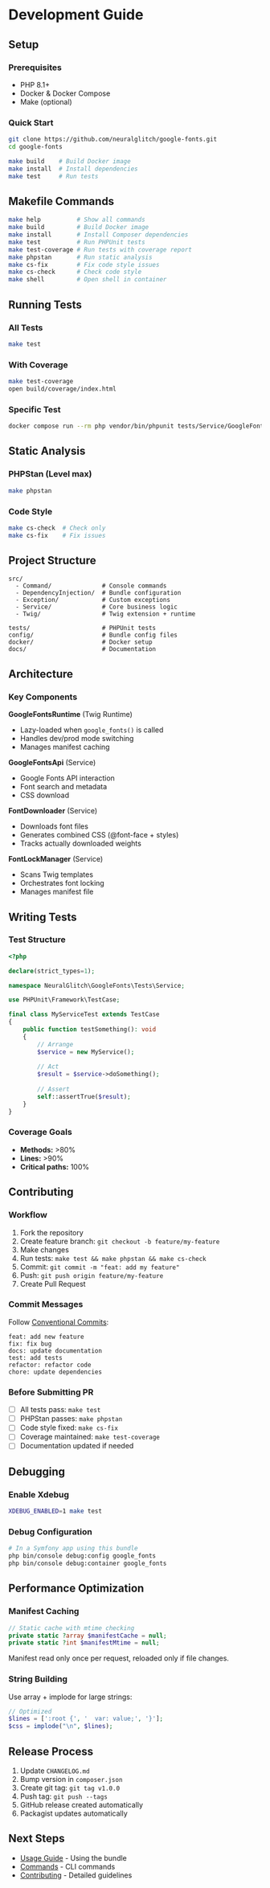 # Development Guide

## Setup

### Prerequisites
- PHP 8.1+
- Docker & Docker Compose
- Make (optional)

### Quick Start

```bash
git clone https://github.com/neuralglitch/google-fonts.git
cd google-fonts

make build    # Build Docker image
make install  # Install dependencies
make test     # Run tests
```

## Makefile Commands

```bash
make help          # Show all commands
make build         # Build Docker image
make install       # Install Composer dependencies
make test          # Run PHPUnit tests
make test-coverage # Run tests with coverage report
make phpstan       # Run static analysis
make cs-fix        # Fix code style issues
make cs-check      # Check code style
make shell         # Open shell in container
```

## Running Tests

### All Tests

```bash
make test
```

### With Coverage

```bash
make test-coverage
open build/coverage/index.html
```

### Specific Test

```bash
docker compose run --rm php vendor/bin/phpunit tests/Service/GoogleFontsApiTest.php
```

## Static Analysis

### PHPStan (Level max)

```bash
make phpstan
```

### Code Style

```bash
make cs-check  # Check only
make cs-fix    # Fix issues
```

## Project Structure

```
src/
  - Command/              # Console commands
  - DependencyInjection/  # Bundle configuration
  - Exception/            # Custom exceptions
  - Service/              # Core business logic
  - Twig/                 # Twig extension + runtime

tests/                    # PHPUnit tests
config/                   # Bundle config files
docker/                   # Docker setup
docs/                     # Documentation
```

## Architecture

### Key Components

**GoogleFontsRuntime** (Twig Runtime)
- Lazy-loaded when `google_fonts()` is called
- Handles dev/prod mode switching
- Manages manifest caching

**GoogleFontsApi** (Service)
- Google Fonts API interaction
- Font search and metadata
- CSS download

**FontDownloader** (Service)
- Downloads font files
- Generates combined CSS (@font-face + styles)
- Tracks actually downloaded weights

**FontLockManager** (Service)
- Scans Twig templates
- Orchestrates font locking
- Manages manifest file

## Writing Tests

### Test Structure

```php
<?php

declare(strict_types=1);

namespace NeuralGlitch\GoogleFonts\Tests\Service;

use PHPUnit\Framework\TestCase;

final class MyServiceTest extends TestCase
{
    public function testSomething(): void
    {
        // Arrange
        $service = new MyService();
        
        // Act
        $result = $service->doSomething();
        
        // Assert
        self::assertTrue($result);
    }
}
```

### Coverage Goals

- **Methods:** >80%
- **Lines:** >90%
- **Critical paths:** 100%

## Contributing

### Workflow

1. Fork the repository
2. Create feature branch: `git checkout -b feature/my-feature`
3. Make changes
4. Run tests: `make test && make phpstan && make cs-check`
5. Commit: `git commit -m "feat: add my feature"`
6. Push: `git push origin feature/my-feature`
7. Create Pull Request

### Commit Messages

Follow [Conventional Commits](https://www.conventionalcommits.org/):

```
feat: add new feature
fix: fix bug
docs: update documentation
test: add tests
refactor: refactor code
chore: update dependencies
```

### Before Submitting PR

- [ ] All tests pass: `make test`
- [ ] PHPStan passes: `make phpstan`
- [ ] Code style fixed: `make cs-fix`
- [ ] Coverage maintained: `make test-coverage`
- [ ] Documentation updated if needed

## Debugging

### Enable Xdebug

```bash
XDEBUG_ENABLED=1 make test
```

### Debug Configuration

```bash
# In a Symfony app using this bundle
php bin/console debug:config google_fonts
php bin/console debug:container google_fonts
```

## Performance Optimization

### Manifest Caching

```php
// Static cache with mtime checking
private static ?array $manifestCache = null;
private static ?int $manifestMtime = null;
```

Manifest read only once per request, reloaded only if file changes.

### String Building

Use array + implode for large strings:

```php
// Optimized
$lines = [':root {', '  var: value;', '}'];
$css = implode("\n", $lines);
```

## Release Process

1. Update `CHANGELOG.md`
2. Bump version in `composer.json`
3. Create git tag: `git tag v1.0.0`
4. Push tag: `git push --tags`
5. GitHub release created automatically
6. Packagist updates automatically

## Next Steps

- [Usage Guide](usage.md) - Using the bundle
- [Commands](commands.md) - CLI commands
- [Contributing](../CONTRIBUTING.md) - Detailed guidelines
